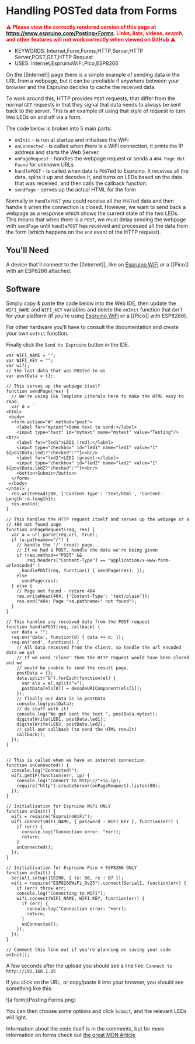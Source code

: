 <!--- Copyright (c) 2018 Gordon Williams, Pur3 Ltd. See the file LICENSE for copying permission. -->
Handling POSTed data from Forms
===============================

<span style="color:red">:warning: **Please view the correctly rendered version of this page at https://www.espruino.com/Posting+Forms. Links, lists, videos, search, and other features will not work correctly when viewed on GitHub** :warning:</span>

* KEYWORDS: Internet,Form,Forms,HTTP,Server,HTTP Server,POST,GET,HTTP Request
* USES: Internet,EspruinoWiFi,Pico,ESP8266

On the [[Internet]] page there is a simple example of sending data in the
URL from a webpage, but it can be unreliable if anywhere between
your browser and the Espruino decides to cache the received data.

To work around this, HTTP provides `POST` requests, that differ from the normal
`GET` requests in that they signal that data needs to always be sent back
to the server. This is an example of using that style of request to turn two
LEDs on and off via a form.

The code below is broken into 5 main parts:

* `onInit` - is run at startup and initialises the WiFi
* `onConnected` - is called when there is a WiFi connection, it prints the IP address and starts the Web Server.
* `onPageRequest` - handles the webpage request or sends a `404 Page Not Found` for unknown URLs
* `handlePOST` - is called when data is `POST`ed to Espruino. It receives all the data, splits it up and decodes it, and turns on LEDs based on the data that was received, and then calls the callback function.
* `sendPage` - serves up the actual HTML for the form

Normally in `handlePOST` you could receive all the `POST`ed data and then handle
it when the connection is closed. However, we want to send back a webpage as
a response which shows the current state of the two LEDs. This
means that when there is a `POST`, we must delay sending the webpage with
`sendPage` until `handlePOST` has received and processed all the data from the
form (which happens on the `end` event of the HTTP request).

You'll Need
----------

A device that'll connect to the [[Internet]], like an [Espruino WiFi](/WiFi)
or a [[Pico]] with an ESP8266 attached.


Software
--------

Simply copy & paste the code below into the Web IDE, then update the `WIFI_NAME`
and `WIFI_KEY` variables and delete the `onInit` function that *isn't* for
your platform (if you're using [Espruino WiFi](/WiFi) or a [[Pico]] with ESP8266).

For other hardware you'll have to consult the documentation and create your
own `onInit` function.

Finally click the `Send to Espruino` button in the IDE.

```
var WIFI_NAME = "";
var WIFI_KEY = "";
var wifi;
// The last data that was POSTed to us
var postData = {};

// This serves up the webpage itself
function sendPage(res) {
  // We're using ES6 Template Literals here to make the HTML easy to read.
  var d = `
<html>
 <body>
  <form action="#" method="post">
    <label for="mytext">Some text to send:</label>
    <input type="text" id="mytext" name="mytext" value="Testing"/><br/>
    <label for="led1">LED1 (red):</label>
    <input type="checkbox" id="led1" name="led1" value="1" ${postData.led1?"checked":""}><br/>
    <label for="led2">LED2 (green):</label>
    <input type="checkbox" id="led2" name="led2" value="1" ${postData.led2?"checked":""}><br/>
    <button>Submit</button>
  </form>
 </body>
</html>`;
  res.writeHead(200, {'Content-Type': 'text/html', 'Content-Length':d.length});
  res.end(d);
}  

// This handles the HTTP request itself and serves up the webpage or a
// 404 not found page
function onPageRequest(req, res) {
  var a = url.parse(req.url, true);
  if (a.pathname=="/") {
    // handle the '/' (root) page...
    // If we had a POST, handle the data we're being given
    if (req.method=="POST" &&
        req.headers["Content-Type"] == "application/x-www-form-urlencoded" )
      handlePOST(req, function() { sendPage(res); });
    else
      sendPage(res);
  } else {
    // Page not found - return 404
    res.writeHead(404, {'Content-Type': 'text/plain'});
    res.end("404: Page "+a.pathname+" not found");
  }
}

// This handles any received data from the POST request
function handlePOST(req, callback) {
  var data = "";
  req.on('data', function(d) { data += d; });
  req.on('end', function() {
    // All data received from the client, so handle the url encoded data we got
    // If we used 'close' then the HTTP request would have been closed and we
    // would be unable to send the result page.
    postData = {};
    data.split("&").forEach(function(el) {
      var els = el.split("=");
      postData[els[0]] = decodeURIComponent(els[1]);
    });
    // finally our data is in postData
    console.log(postData);
    // do stuff with it!
    console.log("We got sent the text ", postData.mytext);
    digitalWrite(LED1, postData.led1);
    digitalWrite(LED2, postData.led2);
    // call our callback (to send the HTML result)
    callback();
  });
}


// This is called when we have an internet connection
function onConnected() {
  console.log("Connected!");
  wifi.getIP(function(err, ip) {
    console.log("Connect to http://"+ip.ip);
    require("http").createServer(onPageRequest).listen(80);
  });
}

// Initialisation for Espruino WiFi ONLY
function onInit() {
  wifi = require("EspruinoWiFi");
  wifi.connect(WIFI_NAME, { password : WIFI_KEY }, function(err) {
    if (err) {
      console.log("Connection error: "+err);
      return;
    }
    onConnected();
  });
}

// Initialisation for Espruino Pico + ESP8266 ONLY
function onInit() {
  Serial1.setup(115200, { tx: B6, rx : B7 });
  wifi = require("ESP8266WiFi_0v25").connect(Serial1, function(err) {
    if (err) throw err;
    console.log("Connecting to WiFi");
    wifi.connect(WIFI_NAME, WIFI_KEY, function(err) {
      if (err) {
        console.log("Connection error: "+err);
        return;
      }
      onConnected();
    });
  });
}

// Comment this line out if you're planning on saving your code
onInit();
```

A few seconds after the upload you should see a line like: `Connect to http://192.168.1.85`

If you click on the URL, or copy/paste it into your browser, you should see
something like this:

![a form](Posting Forms.png)

You can then choose some options and click `Submit`, and the relevant
LEDs will light.

Information about the code itself is in the comments, but for more information
on forms check out [the great MDN Article](https://developer.mozilla.org/en-US/docs/Learn/HTML/Forms)
